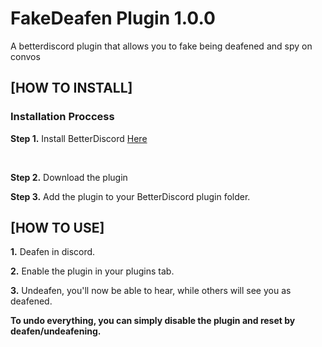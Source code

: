 # FakeDeafen Plugin 1.0.0
A betterdiscord plugin that allows you to fake being deafened and spy on convos

## [HOW TO INSTALL]

### Installation Proccess

**Step 1.** Install BetterDiscord [Here](https://betterdiscord.app/)

<br>

**Step 2.** Download the plugin

**Step 3.** Add the plugin to your BetterDiscord plugin folder.

## [HOW TO USE]

**1.** Deafen in discord.

**2.** Enable the plugin in your plugins tab.

**3.** Undeafen, you'll now be able to hear, while others will see you as deafened.

**To undo everything, you can simply disable the plugin and reset by deafen/undeafening.**

